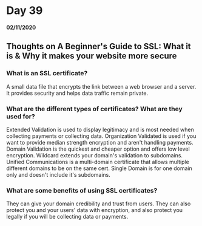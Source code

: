 # Day 39
__02/11/2020__

## Thoughts on A Beginner's Guide to SSL: What it is & Why it makes your website more secure

### What is an SSL certificate?
A small data file that encrypts the link between a web browser and a server.  It provides security and helps data traffic remain private.

### What are the different types of certificates? What are they used for?
Extended Validation is used to display legitimacy and is most needed when collecting payments or collecting data.  Organization Validated is used if you want to provide median strength encryption and aren't handling payments.  Domain Validation is the quickest and cheaper option and offers low level encryption.  Wildcard extends your domain's validation to subdomains.  Unified Communications is a multi-domain certificate that allows multiple different domains to be on the same cert.  Single Domain is for one domain only and doesn't include it's subdomains.

### What are some benefits of using SSL certificates?
They can give your domain credibility and trust from users.  They can also protect you and your users' data with encryption, and also protect you legally if you will be collecting data or payments.

